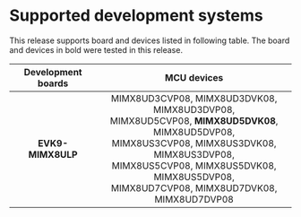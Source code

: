 # Supported development systems

This release supports board and devices listed in following table. The board and devices in bold were tested in this release.

|Development boards|MCU devices|
|:--:              |:--:       |
|**EVK9-MIMX8ULP**|MIMX8UD3CVP08, MIMX8UD3DVK08, MIMX8UD3DVP08,<br/> MIMX8UD5CVP08, **MIMX8UD5DVK08**, MIMX8UD5DVP08,<br/> MIMX8US3CVP08, MIMX8US3DVK08, MIMX8US3DVP08,<br/> MIMX8US5CVP08, MIMX8US5DVK08, MIMX8US5DVP08,<br/> MIMX8UD7CVP08, MIMX8UD7DVK08, MIMX8UD7DVP08<br/>|
